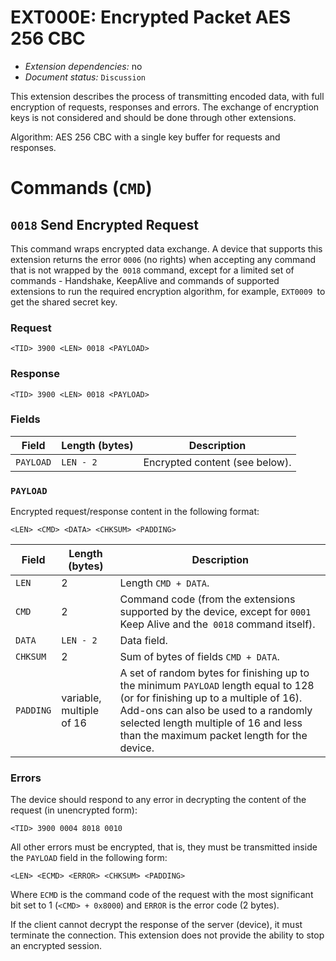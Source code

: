 # EXT000E: Encrypted Packet AES 256 CBC

* *Extension dependencies:* no
* *Document status:* `Discussion`

This extension describes the process of transmitting encoded data, with full encryption of requests, responses and errors. The exchange of encryption keys is not considered and should be done through other extensions.

Algorithm: AES 256 CBC with a single key buffer for requests and responses.


# Commands (`CMD`)


## `0018` Send Encrypted Request

This command wraps encrypted data exchange. A device that supports this extension returns the error `0006` (no rights) when accepting any command that is not wrapped by the` 0018` command, except for a limited set of commands - Handshake, KeepAlive and commands of supported extensions to run the required encryption algorithm, for example, `EXT0009 `to get the shared secret key.

### Request

```
<TID> 3900 <LEN> 0018 <PAYLOAD>
```

### Response

```
<TID> 3900 <LEN> 0018 <PAYLOAD>
```

### Fields

Field      | Length (bytes) | Description
-----------|----------------|---------
`PAYLOAD`  | `LEN - 2`      | Encrypted content (see below).

### `PAYLOAD`

Encrypted request/response content in the following format:

```
<LEN> <CMD> <DATA> <CHKSUM> <PADDING>
```

Field     | Length (bytes)           | Description
----------|--------------------------|------------
`LEN`     | 2                        | Length `CMD + DATA`.
`CMD`     | 2                        | Command code (from the extensions supported by the device, except for `0001` Keep Alive and the` 0018` command itself).
`DATA`    | `LEN - 2`                | Data field.
`CHKSUM`  | 2                        | Sum of bytes of fields `CMD + DATA`.
`PADDING` | variable, multiple of 16 | A set of random bytes for finishing up to the minimum `PAYLOAD` length equal to 128 (or for finishing up to a multiple of 16). Add-ons can also be used to a randomly selected length multiple of 16 and less than the maximum packet length for the device.

### Errors

The device should respond to any error in decrypting the content of the request (in unencrypted form):

```
<TID> 3900 0004 8018 0010
```

All other errors must be encrypted, that is, they must be transmitted inside the `PAYLOAD` field in the following form:

```
<LEN> <ECMD> <ERROR> <CHKSUM> <PADDING>
```

Where `ECMD` is the command code of the request with the most significant bit set to 1 (`<CMD> + 0x8000`) and `ERROR` is the error code (2 bytes).

If the client cannot decrypt the response of the server (device), it must terminate the connection. This extension does not provide the ability to stop an encrypted session.

